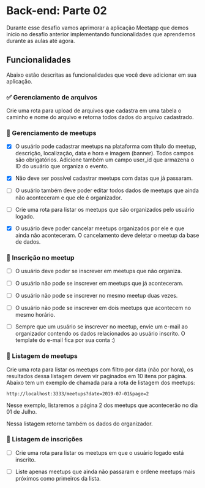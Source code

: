# Back-end: Parte 02

Durante esse desafio vamos aprimorar a aplicação Meetapp que demos início no desafio anterior implementando funcionalidades que aprendemos durante as aulas até agora.

## Funcionalidades

Abaixo estão descritas as funcionalidades que você deve adicionar em sua aplicação.

### :white_check_mark: Gerenciamento de arquivos

Crie uma rota para upload de arquivos que cadastra em uma tabela o caminho e nome do arquivo e retorna todos dados do arquivo cadastrado.

### :black_square_button: Gerenciamento de meetups

- [x] O usuário pode cadastrar meetups na plataforma com título do meetup, descrição, localização, data e hora e imagem (banner). Todos campos são obrigatórios. Adicione também um campo user_id que armazena o ID do usuário que organiza o evento.

- [x] Não deve ser possível cadastrar meetups com datas que já passaram.

- [ ] O usuário também deve poder editar todos dados de meetups que ainda não aconteceram e que ele é organizador.

- [ ] Crie uma rota para listar os meetups que são organizados pelo usuário logado.

- [x] O usuário deve poder cancelar meetups organizados por ele e que ainda não aconteceram. O cancelamento deve deletar o meetup da base de dados.

### :black_square_button: Inscrição no meetup

- [ ] O usuário deve poder se inscrever em meetups que não organiza.

- [ ] O usuário não pode se inscrever em meetups que já aconteceram.

- [ ] O usuário não pode se inscrever no mesmo meetup duas vezes.

- [ ] O usuário não pode se inscrever em dois meetups que acontecem no mesmo horário.

- [ ] Sempre que um usuário se inscrever no meetup, envie um e-mail ao organizador contendo os dados relacionados ao usuário inscrito. O template do e-mail fica por sua conta :)

### :black_square_button: Listagem de meetups

Crie uma rota para listar os meetups com filtro por data (não por hora), os resultados dessa listagem devem vir paginados em 10 itens por página. Abaixo tem um exemplo de chamada para a rota de listagem dos meetups:

```
http://localhost:3333/meetups?date=2019-07-01&page=2
```

Nesse exemplo, listaremos a página 2 dos meetups que acontecerão no dia 01 de Julho.

Nessa listagem retorne também os dados do organizador.

### :black_square_button: Listagem de inscrições

- [ ] Crie uma rota para listar os meetups em que o usuário logado está inscrito.

- [ ] Liste apenas meetups que ainda não passaram e ordene meetups mais próximos como primeiros da lista.
